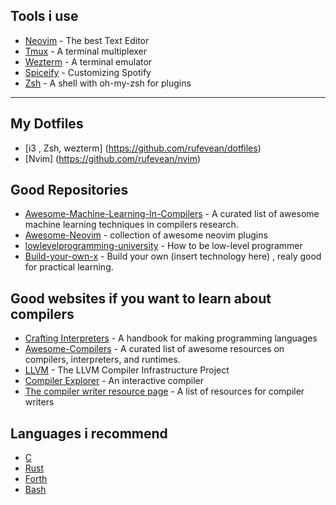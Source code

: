 ## Tools i use 

- [Neovim](https://neovim.io/) - The best Text Editor 
- [Tmux](https://github.com/tmux/tmux/wiki) - A terminal multiplexer
- [Wezterm](https://wezfurlong.org/wezterm/) - A terminal emulator
- [Spiceify](https://spicetify.app/) - Customizing Spotify 
- [Zsh](https://ohmyz.sh/) - A shell with oh-my-zsh for plugins  

--- 
## My Dotfiles

- [i3 , Zsh, wezterm] (https://github.com/rufevean/dotfiles)
- [Nvim] (https://github.com/rufevean/nvim)

## Good Repositories

- [Awesome-Machine-Learning-In-Compilers](https://github.com/zwang4/awesome-machine-learning-in-compilers) - A curated list of awesome machine learning techniques in compilers research.
- [Awesome-Neovim](https://github.com/rockerBOO/awesome-neovim) - collection of awesome neovim plugins
- [lowlevelprogramming-university](https://github.com/gurugio/lowlevelprogramming-university) - How to be low-level programmer
- [Build-your-own-x](https://github.com/codecrafters-io/build-your-own-x) - Build your own (insert technology here) , realy good for practical learning.


## Good websites if you want to learn about compilers

- [Crafting Interpreters](https://craftinginterpreters.com/) - A handbook for making programming languages
- [Awesome-Compilers](https://github.com/aalhour/awesome-compilers) - A curated list of awesome resources on compilers, interpreters, and runtimes.
- [LLVM](https://llvm.org/) - The LLVM Compiler Infrastructure Project
- [Compiler Explorer](https://godbolt.org/) - An interactive compiler 
- [ The compiler writer resource page](http://c9x.me/compile/bib/) - A list of resources for compiler writers


## Languages i recommend 

- [C](https://en.wikipedia.org/wiki/C_(programming_language))
- [Rust](https://www.rust-lang.org/)
- [Forth](https://en.wikipedia.org/wiki/Forth_(programming_language))
- [Bash](https://en.wikipedia.org/wiki/Bash_(Unix_shell))



